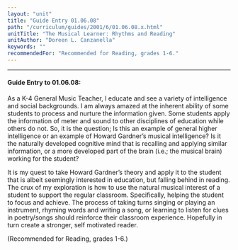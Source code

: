 ```yaml
---
layout: "unit"
title: "Guide Entry 01.06.08"
path: "/curriculum/guides/2001/6/01.06.08.x.html"
unitTitle: "The Musical Learner: Rhythms and Reading"
unitAuthor: "Doreen L. Canzanella"
keywords: ""
recommendedFor: "Recommended for Reading, grades 1-6."
---
```

<body>
<hr/>
 <h4>
  Guide Entry to 01.06.08:
 </h4>
 <p>
  As a K-4 General Music Teacher, I educate and see a variety of intelligence and social backgrounds. I am always amazed at the inherent ability of some students to process and nurture the information given. Some students apply the information of meter and sound to other disciplines of education while others do not. So, it is the question; Is this an example of general higher intelligence or an example of Howard Gardner’s musical intelligence? Is it the naturally developed cognitive mind that is recalling and applying similar information, or a more developed part of the brain (i.e.; the musical brain) working for the student?
 </p>
<p>
  It is my quest to take Howard Gardner’s theory and apply it to the student that is albeit seemingly interested in education, but falling behind in reading. The crux of my exploration is how to use the natural musical interest of a student to support the regular classroom. Specifically, helping the student to focus and achieve. The process of taking turns singing or playing an instrument, rhyming words and writing a song, or learning to listen for clues in poetry/songs should reinforce their classroom experience. Hopefully in turn create a stronger, self motivated reader.
 </p>
<p>
  (Recommended for Reading, grades 1-6.)
 </p>

</body>